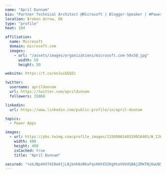 ```yaml
---
name: "April Dunnam"
bio: "Partner Technical Architect @Microsoft | Blogger-Speaker | #PowerApps, #PowerAutomate, #Office365, #SharePoint | #WIT | #Karaoke Queen"
location: Broken Arrow, OK
type: "profile"
heat: 104

affiliation:
  name: Microsoft
  domain: microsoft.com
  images:
    - url: "/assets/images/organizations/microsoft.com-50x50.jpg"
      width: 50
      height: 50

website: https://t.co/enJuiGEQZc

twitter:
  username: aprildunnam
  url: https://twitter.com/aprildunnam
  followers: 15068

linkedin:
  url: https://www.linkedin.com/public-profile/in/april-dunnam

topics:
  - Power Apps

images:
  - url: https://pbs.twimg.com/profile_images/1326986540329918465/W_IJ6Ih2_400x400.jpg
    width: 400
    height: 400
    isCached: true
    title: "April Dunnam"

secured: "+okJBp4XV74I0e0IjLBjbnh6oRkxFqsXHYd3IKg9teVOVdSBAjZRKTNj6wU85UAaMs8vfaLQYfMXRRIWjr6u9myzY32Cd8QSpzx+nMUBztkhiKwp6uj5J5XRldXv8SEIFwxq+yVYhyRMNuu8AF38veXVIiqYkPG22xvVpgJ6ZqnfuxcRUmavzFwsFZNF+kQ5g3+2M9XMGbrkrkMRWxmzCMjRuEtziXOtkPeVNszwtpOBgsNRo5ITHJ94txw5L1cIEEBtu6w4AP7+4oqdEaEVP5y95mjIDJCPcwdYBDWPXmqnx60HqujdBTq22D5S2hLqOBl7tPm77sezG6o1E68RoewFLT1B8E+Qex1PffkcO9dC3rWrINr3nsRdOT7FcHVTLS78Shyg6BYozNu4QDRWPCK2ViRkrGXoJZulFfdQN30=;MOItLG6xDMvR1QIUcJy3Iw=="
---
```


